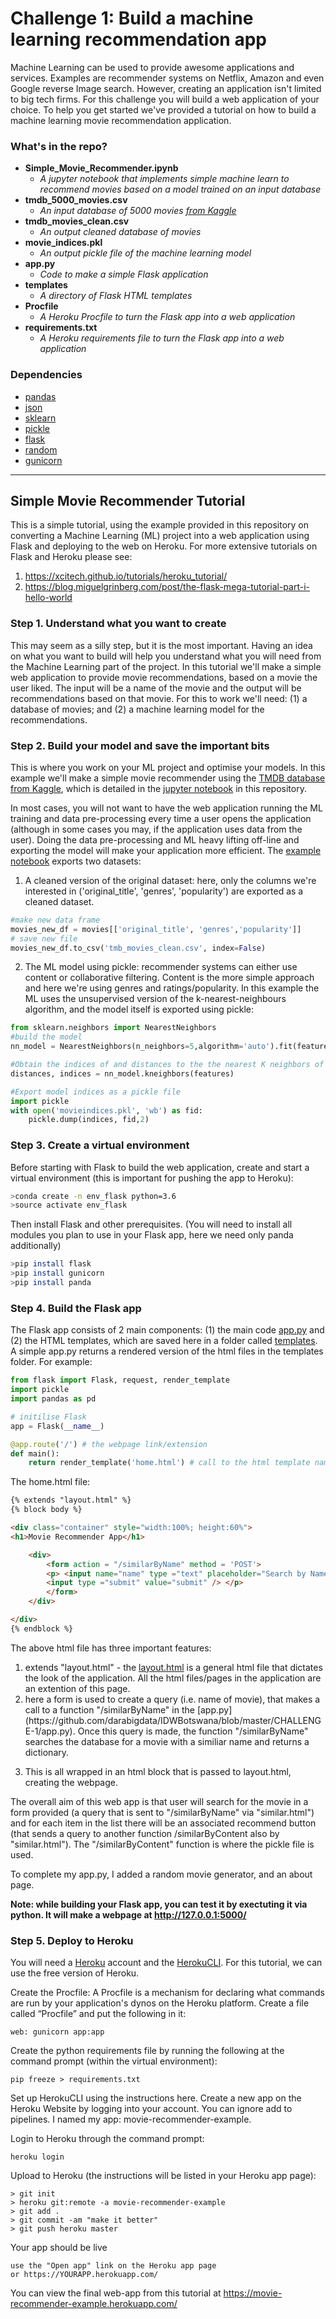 
# Challenge 1: Build a machine learning recommendation app

Machine Learning can be used to provide awesome applications and services. Examples are recommender systems on Netflix, Amazon and even Google reverse Image search. However, creating an application isn't limited to big tech firms. For this challenge you will build a web application of your choice. To help you get started we've provided a tutorial on how to build a machine learning movie recommendation application.

### What's in the repo?

* **Simple_Movie_Recommender.ipynb**
    * *A jupyter notebook that implements simple machine learn to recommend movies based on a model trained on an input database*
* **tmdb_5000_movies.csv**
    * *An input database of 5000 movies [from Kaggle](https://www.kaggle.com/tmdb/tmdb-movie-metadata)*
* **tmdb_movies_clean.csv**
    * *An output cleaned database of movies*
* **movie_indices.pkl**
    * *An output pickle file of the machine learning model*
* **app.py**
    * *Code to make a simple Flask application*
* **templates**
    * *A directory of Flask HTML templates*
* **Procfile**
    * *A Heroku Procfile to turn the Flask app into a web application*
* **requirements.txt**
    * *A Heroku requirements file to turn the Flask app into a web application*

### Dependencies

* [pandas](https://pandas.pydata.org/)
* [json](https://docs.python.org/3/library/json.html)
* [sklearn](scikit-learn.org/)
* [pickle](https://docs.python.org/3/library/pickle.html)
* [flask](flask.pocoo.org/)
* [random](https://docs.python.org/3/library/random.html)
* [gunicorn](https://gunicorn.org/)

------

## Simple Movie Recommender Tutorial

This is a simple tutorial, using the example provided in this repository on converting a Machine Learning (ML) project into a web application using Flask and deploying to the web on Heroku. For more extensive tutorials on Flask and Heroku please see:

1. https://xcitech.github.io/tutorials/heroku_tutorial/
2. https://blog.miguelgrinberg.com/post/the-flask-mega-tutorial-part-i-hello-world

### Step 1. Understand what you want to create

This may seem as a silly step, but it is the most important. Having an idea on what you want to build will help you understand what 
you will need from the Machine Learning part of the project. In this tutorial we'll make a simple web application to provide 
movie recommendations, based on a movie the user liked. The input will be a name of the movie and the output will be recommendations based on that movie. For this to work we'll need: (1) a database of movies; and (2) a machine learning model for the recommendations. 

### Step 2. Build your model and save the important bits

This is where you work on your ML project and optimise your models. In this example we'll make a simple movie recommender using the [TMDB database from Kaggle](https://www.kaggle.com/tmdb/tmdb-movie-metadata), which is detailed in the [jupyter notebook](https://github.com/darabigdata/IDWBotswana/blob/master/CHALLENGE-1/Simple_Movie_Recommender.ipynb) in this repository.

In most cases, you will not want to have the web application running the ML training and data pre-processing every time a user opens the  application (although in some cases you may, if the application uses data from the user). Doing the data pre-processing and ML heavy lifting off-line and exporting the model will make your application more efficient. The [example notebook](https://github.com/darabigdata/IDWBotswana/blob/master/CHALLENGE-1/Simple_Movie_Recommender.ipynb) exports two datasets:

1. A cleaned version of the original dataset: 
here, only the columns we're interested in ('original_title', 'genres', 'popularity') are exported as a cleaned dataset.
```python
#make new data frame
movies_new_df = movies[['original_title', 'genres','popularity']]
# save new file 
movies_new_df.to_csv('tmb_movies_clean.csv', index=False)
```
2. The ML model using pickle: recommender systems can either use content or collaborative filtering. Content is the more simple approach and here we're using genres and ratings/popularity. In this example the ML uses the unsupervised version of the k-nearest-neighbours algorithm, and the model itself is exported using pickle:
```python
from sklearn.neighbors import NearestNeighbors
#build the model
nn_model = NearestNeighbors(n_neighbors=5,algorithm='auto').fit(features)

#Obtain the indices of and distances to the the nearest K neighbors of each point.
distances, indices = nn_model.kneighbors(features)

#Export model indices as a pickle file
import pickle
with open('movieindices.pkl', 'wb') as fid:
    pickle.dump(indices, fid,2)
```

### Step 3. Create a virtual environment

Before starting with Flask to build the web application, create and start a virtual environment (this is important for pushing the app to Heroku):

```bash
>conda create -n env_flask python=3.6
>source activate env_flask
```
Then install Flask and other prerequisites. (You will need to install all modules you plan to use in your Flask app, here we need only panda additionally)

```bash
>pip install flask
>pip install gunicorn
>pip install panda
```
### Step 4. Build the Flask app

The Flask app consists of 2 main components: (1) the main code 
[app.py](https://github.com/darabigdata/IDWBotswana/blob/master/CHALLENGE-1/app.py) and (2) the HTML templates, which are saved here in a folder called 
[templates](https://github.com/darabigdata/IDWBotswana/tree/master/CHALLENGE-1/templates). A simple app.py returns a rendered version of the html files in the templates folder. For example:

```python
from flask import Flask, request, render_template
import pickle
import pandas as pd

# initilise Flask
app = Flask(__name__)

@app.route('/') # the webpage link/extension
def main():
    return render_template('home.html') # call to the html template named "home.html"
```

The home.html file:

```html
{% extends "layout.html" %}
{% block body %}

<div class="container" style="width:100%; height:60%">
<h1>Movie Recommender App</h1>

    <div>
        <form action = "/similarByName" method = 'POST'>
	    <p> <input name="name" type ="text" placeholder="Search by Name" />
        <input type ="submit" value="submit" /> </p>
        </form>
    </div>

</div>
{% endblock %}

```
The above html file has three important features:

1. extends "layout.html" - the [layout.html](https://github.com/darabigdata/IDWBotswana/blob/master/CHALLENGE-1/templates/layout.html) is a general html file that dictates the look of the application. All the html files/pages in the application are an extention of this page.
2. <form action = "/similarByName" method = 'POST'> here a form is used to create a query (i.e. name of movie), that makes a call to a function "/similarByName" in the [app.py](https://github.com/darabigdata/IDWBotswana/blob/master/CHALLENGE-1/app.py). Once this query is made, the function "/similarByName" searches the database for a movie with a similiar name and returns a dictionary. 
3. This is all wrapped in an html block that is passed to layout.html, creating the webpage. 

The overall aim of this web app is that user will search for the movie in a form provided (a query that is sent to 
"/similarByName" via  "similar.html") and for each item in the list there will be an associated recommend button (that sends a query to another function /similarByContent also by  "similar.html"). The "/similarByContent" function is where the pickle file is used. 

To complete my app.py, I added a random movie generator, and an about page.

**Note: while building your Flask app, you can test it by exectuting it via python. It will make a webpage at http://127.0.0.1:5000/**

### Step 5. Deploy to Heroku

You will need a [Heroku](https://www.heroku.com/) account and the [HerokuCLI](https://devcenter.heroku.com/articles/heroku-cli). For this tutorial, we can use the free version of Heroku.

Create the Procfile: A Procfile is a mechanism for declaring what commands are run by your application's dynos on the Heroku platform. Create a file called “Procfile” and put the following in it:

	web: gunicorn app:app

Create the python requirements file by running the following at the command prompt (within the virtual environment):

 	pip freeze > requirements.txt

Set up HerokuCLI using the instructions here.
Create a new app on the Heroku Website by logging into your account. You can ignore add to pipelines. I named my app: movie-recommender-example.

Login to Heroku through the command prompt:

    heroku login

Upload to Heroku (the instructions will be listed in your Heroku app page):

    > git init
    > heroku git:remote -a movie-recommender-example
    > git add .
    > git commit -am "make it better"
    > git push heroku master

Your app should be live

    use the "Open app" link on the Heroku app page
    or https://YOURAPP.herokuapp.com/
    
You can view the final web-app from this tutorial at https://movie-recommender-example.herokuapp.com/    
